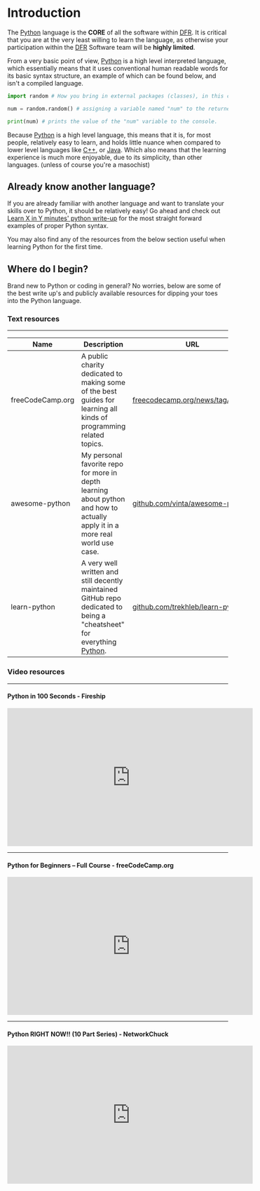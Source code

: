 # Introduction

The [Python](https://www.python.org/) language is the **CORE** of all the software within [DFR](https://dallasformularacing.com/). It is critical that you are at the very least willing to learn the language, as otherwise your participation within the [DFR](https://dallasformularacing.com/) Software team will be **highly limited**.

From a very basic point of view, [Python](https://www.python.org/) is a high level interpreted language, which essentially means that it uses conventional human readable words for its basic syntax structure, an example of which can be found below, and isn't a compiled language.

``` Python
import random # How you bring in external packages (classes), in this case the "random" package.

num = random.random() # assigning a variable named "num" to the returned value of the "random" function from within the "random" package.

print(num) # prints the value of the "num" variable to the console.
```

Because [Python](https://www.python.org/) is a high level language, this means that it is, for most people, relatively easy to learn, and holds little nuance when compared to lower level languages like [C++](https://learn.microsoft.com/en-us/cpp/?view=msvc-170), or [Java](https://www.java.com/en/). Which also means that the learning experience is much more enjoyable, due to its simplicity, than other languages. (unless of course you're a masochist)

## Already know another language?

If you are already familiar with another language and want to translate your skills over to Python, it should be relatively easy! Go ahead and check out [Learn X in Y minutes' python write-up](https://learnxinyminutes.com/docs/python/) for the most straight forward examples of proper Python syntax.

You may also find any of the resources from the below section useful when learning Python for the first time.

## Where do I begin?

Brand new to Python or coding in general? No worries, below are some of the best write up's and publicly available resources for dipping your toes into the Python language.

### Text resources

---

|Name|Description|URL|
|---|---|---|
|freeCodeCamp.org|A public charity dedicated to making some of the best guides for learning all kinds of programming related topics.|[freecodecamp.org/news/tag/python](https://www.freecodecamp.org/news/tag/python/)|
|awesome-python|My personal favorite repo for more in depth learning about python and how to actually apply it in a more real world use case.|[github.com/vinta/awesome-python](https://github.com/vinta/awesome-python)|
|learn-python|A very well written and still decently maintained GitHub repo dedicated to being a "cheatsheet" for everything [Python](https://www.python.org/).|[github.com/trekhleb/learn-python](https://github.com/trekhleb/learn-python)|

### Video resources

---

#### Python in 100 Seconds - Fireship
<iframe width="560" height="315" src="https://www.youtube.com/embed/x7X9w_GIm1s" title="YouTube video player" frameborder="0" allow="accelerometer; autoplay; clipboard-write; encrypted-media; gyroscope; picture-in-picture; web-share" referrerpolicy="strict-origin-when-cross-origin" allowfullscreen></iframe>

---

#### Python for Beginners – Full Course - freeCodeCamp.org
<iframe width="560" height="315" src="https://www.youtube.com/embed/eWRfhZUzrAc" title="YouTube video player" frameborder="0" allow="accelerometer; autoplay; clipboard-write; encrypted-media; gyroscope; picture-in-picture; web-share" referrerpolicy="strict-origin-when-cross-origin" allowfullscreen></iframe>

---

#### Python RIGHT NOW!! (10 Part Series) - NetworkChuck 
<iframe width="560" height="315" src="https://www.youtube.com/embed/videoseries?list=PLIhvC56v63ILPDA2DQBv0IKzqsWTZxCkp" title="YouTube video player" frameborder="0" allow="accelerometer; autoplay; clipboard-write; encrypted-media; gyroscope; picture-in-picture; web-share" referrerpolicy="strict-origin-when-cross-origin" allowfullscreen></iframe>